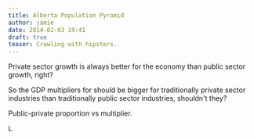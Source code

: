 ```yaml
---
title: Alberta Population Pyramid
author: jamie
date: 2014-02-03 19:41
draft: true
teaser: Crawling with hipsters.
---
```

Private sector growth is always better for the economy than public sector growth, right?

So the GDP multipliers for should be bigger for traditionally private sector industries than traditionally public sector industries, shouldn't they?

Public-private proportion vs multiplier.

L
